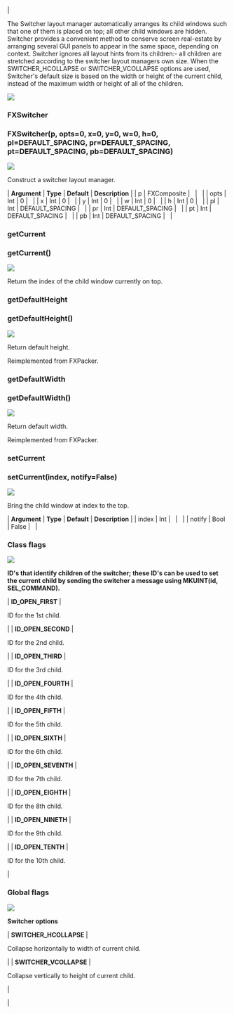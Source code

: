 | 

The Switcher layout manager automatically arranges its child windows such that one of them is placed on top; all other child windows are hidden. Switcher provides a convenient method to conserve screen real-estate by arranging several GUI panels to appear in the same space, depending on context. Switcher ignores all layout hints from its children:- all children are stretched according to the switcher layout managers own size. When the SWITCHER\_HCOLLAPSE or SWITCHER\_VCOLLAPSE options are used, Switcher's default size is based on the width or height of the current child, instead of the maximum width or height of all of the children.

![](../SIMACAERefImages/gui-fxswitcher.png)

### FXSwitcher

###   

### FXSwitcher(p, opts=0, x=0, y=0, w=0, h=0, pl=DEFAULT\_SPACING, pr=DEFAULT\_SPACING, pt=DEFAULT\_SPACING, pb=DEFAULT\_SPACING)  
![](../IconsReference/butix_top_wline.png)

Construct a switcher layout manager.

| **Argument** | **Type** | **Default** | **Description** |
| p | FXComposite |   |   |
| opts | Int | 0 |   |
| x | Int | 0 |   |
| y | Int | 0 |   |
| w | Int | 0 |   |
| h | Int | 0 |   |
| pl | Int | DEFAULT_SPACING |   |
| pr | Int | DEFAULT_SPACING |   |
| pt | Int | DEFAULT_SPACING |   |
| pb | Int | DEFAULT_SPACING |   |

### getCurrent

###   

### getCurrent()  
![](../IconsReference/butix_top_wline.png)

Return the index of the child window currently on top.

### getDefaultHeight

###   

### getDefaultHeight()  
![](../IconsReference/butix_top_wline.png)

Return default height.

Reimplemented from FXPacker.

### getDefaultWidth

###   

### getDefaultWidth()  
![](../IconsReference/butix_top_wline.png)

Return default width.

Reimplemented from FXPacker.

### setCurrent

###   

### setCurrent(index, notify=False)  
![](../IconsReference/butix_top_wline.png)

Bring the child window at index to the top.

| **Argument** | **Type** | **Default** | **Description** |
| index | Int |   |   |
| notify | Bool | False |   |

### Class flags  
![](../IconsReference/butix_top_wline.png)


**ID's that identify children of the switcher; these ID's can be used to set the current child by sending the switcher a message using MKUINT(id, SEL_COMMAND).**

| **ID\_OPEN\_FIRST** | 

ID for the 1st child.

 |
| **ID\_OPEN\_SECOND** | 

ID for the 2nd child.

 |
| **ID\_OPEN\_THIRD** | 

ID for the 3rd child.

 |
| **ID\_OPEN\_FOURTH** | 

ID for the 4th child.

 |
| **ID\_OPEN\_FIFTH** | 

ID for the 5th child.

 |
| **ID\_OPEN\_SIXTH** | 

ID for the 6th child.

 |
| **ID\_OPEN\_SEVENTH** | 

ID for the 7th child.

 |
| **ID\_OPEN\_EIGHTH** | 

ID for the 8th child.

 |
| **ID\_OPEN\_NINETH** | 

ID for the 9th child.

 |
| **ID\_OPEN\_TENTH** | 

ID for the 10th child.

 |

### Global flags  
![](../IconsReference/butix_top_wline.png)


**Switcher options**

| **SWITCHER_HCOLLAPSE** | 

Collapse horizontally to width of current child.

 |
| **SWITCHER_VCOLLAPSE** | 

Collapse vertically to height of current child.

 |



 |
